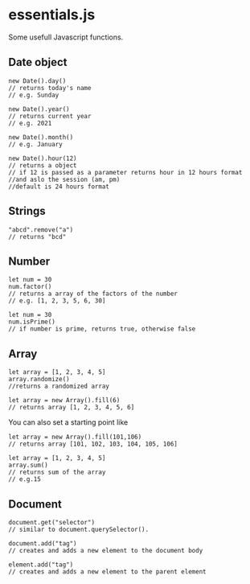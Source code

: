 # essentials.js
Some usefull Javascript functions.

## Date object
```
new Date().day()
// returns today's name
// e.g. Sunday 
```
```
new Date().year()
// returns current year
// e.g. 2021
```
```
new Date().month()
// e.g. January
```
```
new Date().hour(12)
// returns a object
// if 12 is passed as a parameter returns hour in 12 hours format 
//and aslo the session (am, pm)
//default is 24 hours format 
```

## Strings
```
"abcd".remove("a")
// returns "bcd"
```

## Number

```
let num = 30
num.factor()
// returns a array of the factors of the number
// e.g. [1, 2, 3, 5, 6, 30]
```

```
let num = 30
num.isPrime()
// if number is prime, returns true, otherwise false
```

## Array

```
let array = [1, 2, 3, 4, 5]
array.randomize()
//returns a randomized array
```
```
let array = new Array().fill(6)
// returns array [1, 2, 3, 4, 5, 6]
```
You can also set a starting point like
```
let array = new Array().fill(101,106)
// returns array [101, 102, 103, 104, 105, 106]
```
```
let array = [1, 2, 3, 4, 5]
array.sum()
// returns sum of the array
// e.g.15
```

## Document
```
document.get("selector")
// similar to document.querySelector().
```

```
document.add("tag")
// creates and adds a new element to the document body
```

```
element.add("tag")
// creates and adds a new element to the parent element
```
